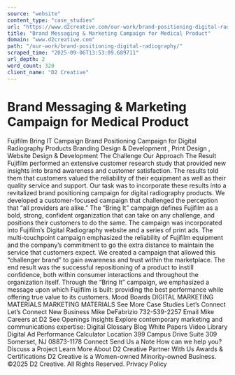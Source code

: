```yaml
---
source: "website"
content_type: "case_studies"
url: "https://www.d2creative.com/our-work/brand-positioning-digital-radiography/"
title: "Brand Messaging & Marketing Campaign for Medical Product"
domain: "www.d2creative.com"
path: "/our-work/brand-positioning-digital-radiography/"
scraped_time: "2025-09-06T13:53:09.689711"
url_depth: 2
word_count: 320
client_name: "D2 Creative"
---
```


# Brand Messaging & Marketing Campaign for Medical Product

Fujifilm Bring IT Campaign Brand Positioning Campaign for Digital Radiography Products Branding Design & Development , Print Design , Website Design & Development The Challenge Our Approach The Result Fujifilm performed an extensive customer research study that provided new insights into brand awareness and customer satisfaction. The results told them that customers valued the reliability of their equipment as well as their quality service and support. Our task was to incorporate these results into a revitalized brand positioning campaign for digital radiography products. We developed a customer-focused campaign that challenged the perception that “all providers are alike.” The “Bring It” campaign defines Fujifilm as a bold, strong, confident organization that can take on any challenge, and positions their customers to do the same. The campaign was incorporated into Fujifilm’s Digital Radiography website and a series of print ads. The multi-touchpoint campaign emphasized the reliability of Fujifilm equipment and the company’s commitment to go the extra distance to maintain the service that customers expect. We created a campaign that allowed this “challenger brand” to gain awareness and trust within the marketplace. The end result was the successful repositioning of a product to instill confidence, both within consumer interactions and throughout the organization itself. Through the “Bring It” campaign, we emphasized a message upon which Fujifilm is built: providing the best performance while offering true value to its customers. Mood Boards DIGITAL MARKETING MATERIALS MARKETING MATERIALS See More Case Studies Let’s Connect Let’s Connect New Business Mike DeFabrizio 732-539-2257 Email Mike Careers at D2 See Openings Insights Explore contemporary marketing and communications expertise: Digital Glossary Blog White Papers Video Library Digital Ad Performance Calculator Location 399 Campus Drive Suite 309 Somerset, NJ
08873-1178 Connect Send Us a Note How can we help you? Discuss a Project Learn More About D2 Creative Partner With Us Awards & Certifications D2 Creative is a Women-owned Minority-owned Business. ©2025 D2 Creative. All Rights Reserved. Privacy Policy
